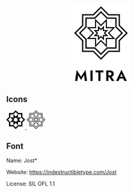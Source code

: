 <div align="center">
  <img src="./logo-black-text.svg" alt="Mitra logo" width="150">
</div>

## Icons

<a href="./logo.svg">
  <img src="./logo.svg" width="50">
</a>

<a href="./logo-line.svg">
  <img src="./logo-line.svg" width="50">
</a>

## Font

Name: Jost*

Website: https://indestructibletype.com/Jost

License: SIL OFL 1.1
